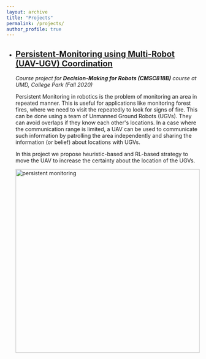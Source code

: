 ```yaml
---
layout: archive
title: "Projects"
permalink: /projects/
author_profile: true
---
```



- ## [Persistent-Monitoring using Multi-Robot (UAV-UGV) Coordination](https://github.com/VishnuDuttSharma/CMSC818B_MiniProject_2/tree/main/python#persistent-monitoring-using-multi-robot-uav-ugv-coordination)
    *Course project for* ***Decision-Making for Robots (CMSC818B)*** *course at UMD, College Park (Fall 2020)*
    
     Persistent Monitoring in robotics is the problem of monitoring an area in repeated manner. This is useful for applications like monitoring forest fires, where we need to visit the repeatedly to look for signs of fire. This can be done using a team of Unmanned Ground Robots (UGVs). They can avoid overlaps if they know each other's locations. In a case where the communication range is limited, a UAV can be used to communicate such information by patrolling the area independently and sharing the information (or belief) about locations with UGVs.
     
     In this project we propose heuristic-based and RL-based strategy to move the UAV to increase the certainty about the location of the UGVs.
     
    <img src="https://github.com/VishnuDuttSharma/CMSC818B_MiniProject_2/raw/main/python/images/all_algo.gif" alt="persistent monitoring" width="480"/>